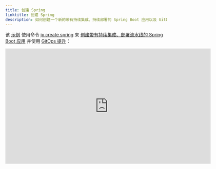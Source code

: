 ```yaml
---
title: 创建 Spring
linktitle: 创建 Spring
description: 如何创建一个新的带有持续集成、持续部署的 Spring Boot 应用以及 GitOps 提升
---
```


该 [示例](https://www.youtube.com/watch?v=kPes3rvT1UM) 使用命令 [jx create spring](/commands/deprecation/) 来 [创建带有持续集成、部署流水线的 Spring Boot 应用](/developing/create-spring/) 并使用 [GitOps 提升](/about/concepts/features/#promotion)：


<iframe width="640" height="360" src="https://www.youtube.com/embed/kPes3rvT1UM" frameborder="0" allow="autoplay; encrypted-media" allowfullscreen></iframe>
